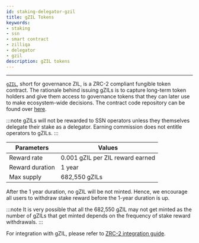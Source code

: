 ```yaml
---
id: staking-delegator-gzil
title: gZIL Tokens
keywords: 
- staking
- ssn
- smart contract
- zilliqa	
- delegator
- gzil
description: gZIL tokens
---
```

---

[`gZIL`](https://github.com/Zilliqa/ZIP/blob/master/zips/zip-11.md#governance-tokens-aka-gzil), short for governance ZIL, is a ZRC-2 compliant fungible token contract. The rationale behind issuing gZILs is to capture long-term token holders and give them access to governance tokens that they can later use to make ecosystem-wide decisions. The contract code repository can be found over [here](https://github.com/Zilliqa/staking-contract).

:::note
gZILs will not be rewarded to SSN operators unless they themselves delegate their stake as a delegator. Earning commission does not entitle operators to gZILs.
:::

| Parameters        | Values                            |
| ----------------- | --------------------------------- | 
| Reward rate       | 0.001 gZIL per ZIL reward earned  |
| Reward duration   | 1 year                            | 
| Max supply        | 682,550 gZILs                     | 

After the 1 year duration, no gZIL will be not minted. Hence, we encourage all users to withdraw stake reward before the 1-year duration is up.

:::note
It is very possible that all the 682,550 gZIL may not get minted as the number of gZILs that get minted depends on the frequency of stake reward withdrawals. 
:::

For integration with gZIL, please refer to [ZRC-2 integration guide](../../../dev/dev-keys-zrc2-wallet-support).